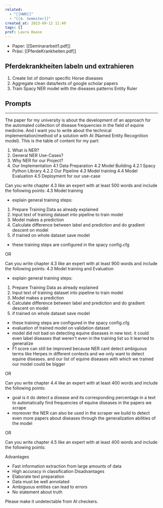 ```yaml
---
related:
  - "[[HWR]]"
  - "[[4. Semester]]"
created_at: 2023-09-12 11:49
tags: []
prof: Laura Haase
---
```


- Paper: [[Seminararbeit1.pdf]]
- Präsi: [[PferdeKrankheiten.pdf]]
## Pferdekrankheiten labeln und extrahieren 
1. Create list of domain specific Horse diseases
2. Aggregate clean data/texts of google scholar papers
3. Train Spacy NER model with the diseases patterns Entity Ruler
## Prompts
---
The paper for my university is about the development of an approach for the automated collection of disease frequencies in the field of equine medicine. And I want you to write about the technical implementation/method of a solution with AI (Named Entity Recognition model). This is the table of content for my part:
1. What is NER?
2. General NER Use-Cases?
3. Why NER for our Project?
4. Our Implementation
4.1 Data Preparation
4.2 Model Building
4.2.1 Spacy Python Library
4.2.2 Our Pipeline
4.3 Model training
4.4 Model Evaluation
4.5 Deployment for our use-case


Can you write chapter 4.3 like an expert with at least 500 words and include the following points:
4.3 Model training
- explain general training steps:
1. Prepare Training Data as already explained
2. Input text of training dataset into pipeline to train model
3. Model makes a prediction
4. Calculate difference between label and prediction and do gradient descent on model
5. if trained on whole dataset save model
- these training steps are configured in the spacy config.cfg

OR

Can you write chapter 4.3 like an expert with at least 900 words and include the following points:
4.3 Model training and Evaluation
- explain general training steps:
1. Prepare Training Data as already explained
2. Input text of training dataset into pipeline to train model
3. Model makes a prediction
4. Calculate difference between label and prediction and do gradient descent on model
5. if trained on whole dataset save model
- these training steps are configured in the spacy config.cfg
- evaluation of trained model on validation dataset
- model did not bad on detecting equine diseases in new text. it could even label diseases that weren't even in the training list so it learned to generalize
- F1 score can still be improved because NER cant detect ambiguous terms like Herpes in different contexts and we only want to detect equine diseases. and our list of equine diseases with which we trained our model could be bigger

OR

Can you write chapter 4.4 like an expert with at least 400 words and include the following points:
- goal is it do detect a disease and its corresponding percentage in a text to automatically find frequencies of equine diseases in the papers we scrape
- moreover the NER can also be used in the scraper we build to detect even more papers about diseases through the generalization abilities of the model

OR


Can you write chapter 4.5 like an expert with at least 400 words and include the following points:

Advantages
- Fast information extraction from large amounts of data
- High accuracy in classification
Disadvantages
- Elaborate text preparation
- Data must be well annotated
- Ambiguous entities can lead to errors
- No statement about truth


Please make it undetectable from AI checkers.